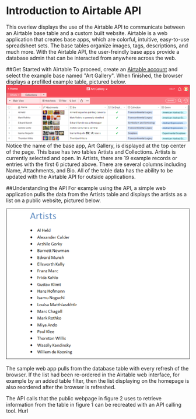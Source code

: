 # Introduction to Airtable API

This overiew displays the use of the Airtable API to communicate between an Airtable base table and a custom built website. Airtable is a web application that creates base apps, which are colorful, intuitive, easy-to-use spreadsheet sets. The base tables organize images, tags, descriptions, and much more. With the Airtable API, the user-freindly base apps provide a database admin that can be interacted from anywhere across the web.  

##Get Started with Airtable
To proceed, create an [Airtable account](https://airtable.com/) and select the example base named "Art Gallery". When finished, the browser displays a prefilled example table, pictured below.
![alt text](https://github.com/techwriterjoe/introduction-airtable-api/blob/master/art-gallery-base-outline.png "Art Gallery base and Artists table")
Notice the name of the base app, Art Gallery, is displayed at the top center of the page. This base has two tables Artists and Collections. Artists is currently selected and open. In Artists, there are 19 example records or entries with the first 6 pictured above. There are several columns including Name, Attachments, and Bio. All of the table data has the ability to be updated with the Airtable API for outside applications.

##Understanding the API 
For example using the API, a simple web application pulls the data from the Artists table and displays the artists as a list on a public website, pictured below.

![alt text](https://github.com/techwriterjoe/introduction-airtable-api/blob/master/artists-website-homepage-outline.png "Artists homepage")

The sample web app pulls from the database table with every refresh of the browser. If the list had been re-ordered in the Airtable web interface, for example by an added table filter, then the list displaying on the homepage is also reordered after the browser is refreshed.

The API calls that the public webpage in figure 2 uses to retrieve information from the table in figure 1 can be recreated with an API calling tool. Hurl



